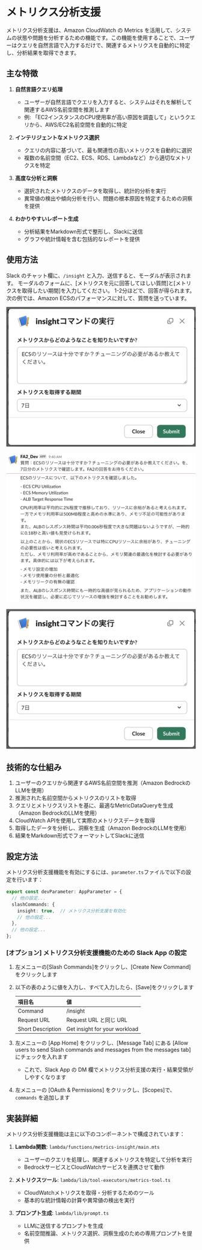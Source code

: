# メトリクス分析支援

メトリクス分析支援は、Amazon CloudWatch の Metrics を活用して、システムの状態や問題を分析するための機能です。この機能を使用することで、ユーザーはクエリを自然言語で入力するだけで、関連するメトリクスを自動的に特定し、分析結果を取得できます。

## 主な特徴

1. **自然言語クエリ処理**
   - ユーザーが自然言語でクエリを入力すると、システムはそれを解析して関連するAWS名前空間を推測します
   - 例: 「EC2インスタンスのCPU使用率が高い原因を調査して」というクエリから、AWS/EC2名前空間を自動的に特定

2. **インテリジェントなメトリクス選択**
   - クエリの内容に基づいて、最も関連性の高いメトリクスを自動的に選択
   - 複数の名前空間（EC2、ECS、RDS、Lambdaなど）から適切なメトリクスを特定

3. **高度な分析と洞察**
   - 選択されたメトリクスのデータを取得し、統計的分析を実行
   - 異常値の検出や傾向分析を行い、問題の根本原因を特定するための洞察を提供

4. **わかりやすいレポート生成**
   - 分析結果をMarkdown形式で整形し、Slackに送信
   - グラフや統計情報を含む包括的なレポートを提供

## 使用方法

Slack のチャット欄に、`/insight` と入力、送信すると、モーダルが表示されます。
モーダルのフォームに、[メトリクスを元に回答してほしい質問]と[メトリクスを取得したい期間]を入力してください。
1-2分ほどで、回答が得られます。
次の例では、Amazon ECSのパフォーマンスに対して、質問を送っています。

![insight-form](./docs/images/ja/fa2-insight-form.png)

![query-about-ecs-performance](./docs/images/ja/fa2-query-about-ecs-performance.png)

![メトリクス分析フォーム](./docs/images/ja/fa2-insight-form.png)

## 技術的な仕組み

1. ユーザーのクエリから関連するAWS名前空間を推測（Amazon BedrockのLLMを使用）
2. 推測された名前空間からメトリクスのリストを取得
3. クエリとメトリクスリストを基に、最適なMetricDataQueryを生成（Amazon BedrockのLLMを使用）
4. CloudWatch APIを使用して実際のメトリクスデータを取得
5. 取得したデータを分析し、洞察を生成（Amazon BedrockのLLMを使用）
6. 結果をMarkdown形式でフォーマットしてSlackに送信

## 設定方法

メトリクス分析支援機能を有効にするには、`parameter.ts`ファイルで以下の設定を行います：

```typescript
export const devParameter: AppParameter = {
  // 他の設定...
  slashCommands: {
    insight: true,  // メトリクス分析支援を有効化
    // 他の設定...
  },
  // 他の設定...
};
```

### [オプション] メトリクス分析支援機能のための Slack App の設定

1. 左メニューの[Slash Commands]をクリックし、[Create New Command]をクリックします
2. 以下の表のように値を入力し、すべて入力したら、[Save]をクリックします

   | 項目名 | 値 |
   | ------ | -- |
   | Command | /insight |
   | Request URL | Request URL と同じ URL |
   | Short Description | Get insight for your workload |

3. 左メニューの [App Home] をクリックし、[Message Tab] にある [Allow users to send Slash commands and messages from the messages tab] にチェックを入れます
   - これで、Slack App の DM 欄でメトリクス分析支援の実行・結果受領がしやすくなります
4. 左メニューの [OAuth & Permissions] をクリックし、[Scopes]で、`commands` を追加します

## 実装詳細

メトリクス分析支援機能は主に以下のコンポーネントで構成されています：

1. **Lambda関数**: `lambda/functions/metrics-insight/main.mts`
   - ユーザーのクエリを処理し、関連するメトリクスを特定して分析を実行
   - BedrockサービスとCloudWatchサービスを連携させて動作

2. **メトリクスツール**: `lambda/lib/tool-executors/metrics-tool.ts`
   - CloudWatchメトリクスを取得・分析するためのツール
   - 基本的な統計情報の計算や異常値の検出を実行

3. **プロンプト生成**: `lambda/lib/prompt.ts`
   - LLMに送信するプロンプトを生成
   - 名前空間推論、メトリクス選択、洞察生成のための専用プロンプトを提供
